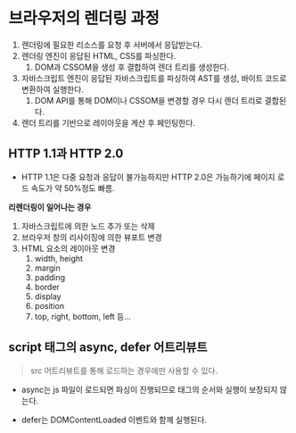 # 브라우저의 렌더링 과정

1. 렌더링에 필요한 리소스를 요청 후 서버에서 응답받는다.
2. 렌더링 엔진이 응답된 HTML, CSS를 파싱한다.
   1. DOM과 CSSOM을 생성 후 결합하여 렌더 트리를 생성한다.
3. 자바스크립트 엔진이 응답된 자바스크립트를 파싱하여 AST를 생성, 바이트 코드로 변환하여 실행한다.
   1. DOM API를 통해 DOM이나 CSSOM을 변경할 경우 다시 렌더 트리로 결합된다.
4. 렌더 트리를 기반으로 레이아웃을 계산 후 페인팅한다.

## HTTP 1.1과 HTTP 2.0

- HTTP 1.1은 다중 요청과 응답이 불가능하지만 HTTP 2.0은 가능하기에 페이지 로드 속도가 약 50%정도 빠름.

**리렌더링이 일어나는 경우**

1. 자바스크립트에 의한 노드 추가 또는 삭제
2. 브라우저 창의 리사이징에 의한 뷰포트 변경
3. HTML 요소의 레이아웃 변경
   1. width, height
   2. margin
   3. padding
   4. border
   5. display
   6. position
   7. top, right, bottom, left 등...

## script 태그의 async, defer 어트리뷰트

> src 어트리뷰트를 통해 로드하는 경우에만 사용할 수 있다.

- async는 js 파일이 로드되면 파싱이 진행되므로 태그의 순서와 실행이 보장되지 않는다.

- defer는 DOMContentLoaded 이벤트와 함께 실행된다.